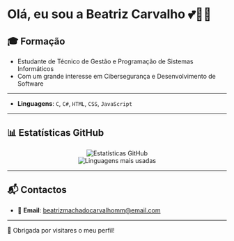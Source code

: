 # Olá, eu sou a Beatriz Carvalho 💕👩‍💻

## 🎓 Formação
- Estudante de Técnico de Gestão e Programação de Sistemas Informáticos
- Com um grande interesse em Cibersegurança e Desenvolvimento de Software

---


- **Linguagens**: `C`, `C#`, `HTML`, `CSS`, `JavaScript`
---


## 📊 Estatísticas GitHub

<p align="center">
  <img src="https://github-readme-stats.vercel.app/api?username=BeatrizCarvalho&show_icons=true&theme=radical&title_color=ff82b3&icon_color=ff82b3&text_color=333333&bg_color=ffffff" alt="Estatísticas GitHub" />
  <br>
  <img src="https://github-readme-stats.vercel.app/api/top-langs/?username=BeatrizCarvalho&layout=compact&theme=radical&title_color=ff82b3&text_color=333333&bg_color=ffffff" alt="Linguagens mais usadas" />
</p>

---

## 📬 Contactos

- 📧 **Email**: beatrizmachadocarvalhomm@email.com


---

💫 Obrigada por visitares o meu perfil! 

